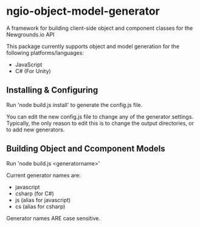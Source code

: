 # ngio-object-model-generator
A framework for building client-side object and component classes for the Newgrounds.io API

This package currently supports object and model generation for the following platforms/languages:

* JavaScript
* C# (For Unity)

## Installing & Configuring ##

Run 'node build.js install' to generate the config.js file.

You can edit the new config.js file to change any of the generator settings.  Typically, the only reason to edit this is to change the output directories, or to add new generators.

## Building Object and Ccomponent Models ##

Run 'node build.js &lt;generatorname&gt;'

Current generator names are:

 * javascript
 * csharp (for C#)
 * js (alias for javascript)
 * cs (alias for csharp)
 
Generator names ARE case sensitive.
